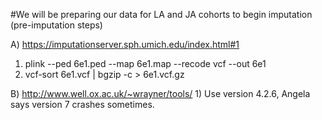 #We will be preparing our data for LA and JA cohorts to begin imputation (pre-imputation steps)

A) https://imputationserver.sph.umich.edu/index.html#1
1) plink --ped 6e1.ped --map 6e1.map --recode vcf --out 6e1 
2) vcf-sort 6e1.vcf | bgzip -c > 6e1.vcf.gz
    
B) http://www.well.ox.ac.uk/~wrayner/tools/
    1) Use version 4.2.6, Angela says version 7 crashes sometimes. 
    
